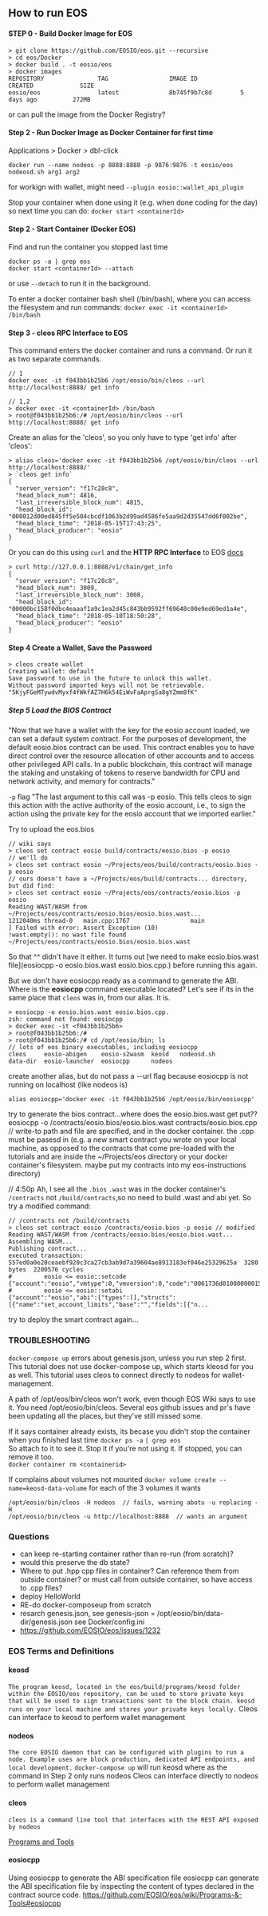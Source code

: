## How to run EOS
#### STEP 0 - Build Docker Image for EOS
```
> git clone https://github.com/EOSIO/eos.git --recursive
> cd eos/Docker
> docker build . -t eosio/eos
> docker images
REPOSITORY               TAG                 IMAGE ID            CREATED             SIZE
eosio/eos                latest              8b745f9b7c8d        5 days ago          272MB
```
or can pull the image from the Docker Registry?

#### Step 2 - Run Docker Image as Docker Container for first time
Applications > Docker > dbl-click

`docker run --name nodeos -p 8888:8888 -p 9876:9876 -t eosio/eos nodeosd.sh arg1 arg2`

for workign with wallet, might need `--plugin eosio::wallet_api_plugin`

Stop your container when done using it (e.g. when done coding for the day) so next time you can do:
`docker start <containerId>`

#### Step 2 - Start Container (Docker EOS)
Find and run the container you stopped last time
```
docker ps -a | grep eos
docker start <containerId> --attach
```
or use `--detach` to run it in the background.

To enter a docker container bash shell (/bin/bash), where you can access the filesystem and run commands:
`docker exec -it <containerId> /bin/bash`  

#### Step 3 - cleos RPC Interface to EOS 
This command enters the docker container and runs a command. Or run it as two separate commands.
```
// 1
docker exec -it f043bb1b25b6 /opt/eosio/bin/cleos --url http://localhost:8888/ get info

// 1,2
> docker exec -it <containerId> /bin/bash
> root@f043bb1b25b6:/# /opt/eosio/bin/cleos --url http://localhost:8888/ get info
```

Create an alias for the 'cleos', so you only have to type 'get info' after 'cleos':
```
> alias cleos='docker exec -it f043bb1b25b6 /opt/eosio/bin/cleos --url http://localhost:8888/'
> `cleos get info`
{
  "server_version": "f17c28c8",
  "head_block_num": 4816,
  "last_irreversible_block_num": 4815,
  "head_block_id": "000012d00ed845ff5e504cbcdf1063b2d99ad4586fe5aa9d2d35547dd6f002be",
  "head_block_time": "2018-05-15T17:43:25",
  "head_block_producer": "eosio"
}
```

Or you can do this using `curl` and the **HTTP RPC Interface** to EOS [docs](https://eosio.github.io/eos/group__eosiorpc.html)  
```
> curl http://127.0.0.1:8888/v1/chain/get_info
{
  "server_version": "f17c28c8",
  "head_block_num": 3009,
  "last_irreversible_block_num": 3008,
  "head_block_id": "00000bc158f0dbc4eaaaf1a9c1ea2d45c843bb9592ff69648c00e9ed69ed1a4e",
  "head_block_time": "2018-05-10T18:50:28",
  "head_block_producer": "eosio"
}
```

#### Step 4 Create a Wallet, Save the Password
```
> cleos create wallet
Creating wallet: default
Save password to use in the future to unlock this wallet.
Without password imported keys will not be retrievable.
"5KjyFGeMTywdvMyxf4fWkfAZ7H6k54EiWvFaAprgSa8gYZmm8fK"
```

##### Step 5 Load the BIOS Contract
"Now that we have a wallet with the key for the eosio account loaded, we can set a default system contract. For the purposes of development, the default eosio.bios contract can be used. This contract enables you to have direct control over the resource allocation of other accounts and to access other privileged API calls. In a public blockchain, this contract will manage the staking and unstaking of tokens to reserve bandwidth for CPU and network activity, and memory for contracts."

`-p` flag
"The last argument to this call was -p eosio. This tells cleos to sign this action with the active authority of the eosio account, i.e., to sign the action using the private key for the eosio account that we imported earlier."

Try to upload the eos.bios
```
// wiki says
> cleos set contract eosio build/contracts/eosio.bios -p eosio
// we'll do
> cleos set contract eosio ~/Projects/eos/build/contracts/eosio.bios -p eosio
// ours doesn't have a ~/Projects/eos/build/contracts... directory, but did find:
> cleos set contract eosio ~/Projects/eos/contracts/eosio.bios -p eosio
Reading WAST/WASM from ~/Projects/eos/contracts/eosio.bios/eosio.bios.wast...
1212040ms thread-0   main.cpp:1767                 main                 ] Failed with error: Assert Exception (10)
!wast.empty(): no wast file found ~/Projects/eos/contracts/eosio.bios/eosio.bios.wast
```
So that ^^ didn't have it either. It turns out [we need to make eosio.bios.wast file](eosiocpp -o eosio.bios.wast eosio.bios.cpp.) before running this again.

But we don't have eosiocpp ready as a command to generate the ABI. Where is the **eosiocpp** command executable located? Let's see if its in the same place that `cleos` was in, from our alias. It is.
```
> eosiocpp -o eosio.bios.wast eosio.bios.cpp.
zsh: command not found: eosiocpp
> docker exec -it <f043bb1b25b6>
> root@f043bb1b25b6:/#
> root@f043bb1b25b6:/# cd /opt/eosio/bin; ls
// lots of eos binary executables, including eosiocpp
cleos     eosio-abigen    eosio-s2wasm  keosd   nodeosd.sh
data-dir  eosio-launcher  eosiocpp      nodeos
```
create another alias, but do not pass a --url flag because eosiocpp is not running on localhost (like nodeos is)
```
alias eosiocpp='docker exec -it f043bb1b25b6 /opt/eosio/bin/eosiocpp'
```
try to generate the bios contract...where does the eosio.bios.wast get put??
eosiocpp -o /contracts/eosio.bios/eosio.bios.wast contracts/eosio.bios.cpp // write-to path and file are specified, and in the docker container. the .cpp must be pasesd in (e.g. a new smart contract you wrote on your local machine, as opposed to the contracts that come pre-loaded with the tutorials and are inside the ~/Projects/eos directory or your docker container's filesystem. maybe put my contracts into my eos-instructions directory)


// 4:50p Ah, I see all the `.bios` `.wast` was in the docker container's `/contracts` not `/build/contracts`,so no need to build .wast and abi yet. So try a modified command:
```
// /contracts not /build/contracts
> cleos set contract eosio /contracts/eosio.bios -p eosio // modified
Reading WAST/WASM from /contracts/eosio.bios/eosio.bios.wast...
Assembling WASM...
Publishing contract...
executed transaction: 557ed0a0e20ceaebf920c3ca27cb3ab9d7a39604ae8913183ef046e25329625a  3280 bytes  2200576 cycles
#         eosio <= eosio::setcode               {"account":"eosio","vmtype":0,"vmversion":0,"code":"0061736d0100000001581060037f7e7f0060057f7e7e7e7e...
#         eosio <= eosio::setabi                {"account":"eosio","abi":{"types":[],"structs":[{"name":"set_account_limits","base":"","fields":[{"n...
```

try to deploy the smart contract again...

### TROUBLESHOOTING
`docker-compose up` errors about genesis.json, unless you run step 2 first. This tutorial does not use docker-compose up, which starts kleosd for you as well. This tutorial uses cleos to connect directly to nodeos for wallet-management.

A path of /opt/eos/bin/cleos won't work, even though EOS Wiki says to use it. You need /opt/eosio/bin/cleos. Several eos github issues and pr's have been updating all the places, but they've still missed some.

If it says container already exists, its becase you didn't stop the container when you finished last time
`docker ps -a` `| grep eos`  
So attach to it to see it. Stop it if you're not using it. If stopped, you can remove it too.  
`docker container rm <containerid>`

If complains about volumes not mounted
`docker volume create --name=keosd-data-volume` for each of the 3 volumes it wants

```
/opt/eosio/bin/cleos -H nodeos  // fails, warning abotu -u replacing -H
/opt/eosio/bin/cleos -u http://localhost:8888  // wants an argument
```

### Questions
- can keep re-starting container rather than re-run (from scratch)?
- would this preserve the db state?
- Where to put .hpp cpp files in container? Can reference them from outside container? or must call from outside container, so have access to .cpp files?
- deploy HelloWorld
- RE-do docker-composeup from scratch
- resarch genesis.json, see  genesis-json = /opt/eosio/bin/data-dir/genesis.json see Docker/config.ini
- https://github.com/EOSIO/eos/issues/1232

### EOS Terms and Definitions
#### keosd
`The program keosd, located in the eos/build/programs/keosd folder within the EOSIO/eos repository, can be used to store private keys that will be used to sign transactions sent to the block chain. keosd runs on your local machine and stores your private keys locally.` Cleos can interface to keosd to perform wallet management

#### nodeos
`The core EOSIO daemon that can be configured with plugins to run a node. Example uses are block production, dedicated API endpoints, and local development.`
`docker-compose up` will run keosd where as the command in Step 2 only runs nodeos
Cleos can interface directly to nodeos to perform wallet management

#### cleos
`cleos is a command line tool that interfaces with the REST API exposed by nodeos`

[Programs and Tools](https://github.com/EOSIO/eos/wiki/Programs-&-Tools#nodeos)

#### eosiocpp
Using eosiocpp to generate the ABI specification file
eosiocpp can generate the ABI specification file by inspecting the content of types declared in the contract source code.
https://github.com/EOSIO/eos/wiki/Programs-&-Tools#eosiocpp